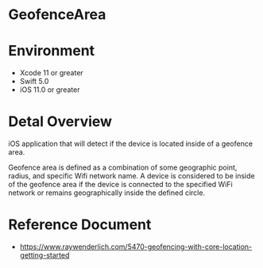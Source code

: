 # GeofenceArea

# Environment
- Xcode 11 or greater
- Swift 5.0
- iOS 11.0 or greater

# Detal Overview
iOS application that will detect if the device is located inside of a geofence area.

Geofence area is defined as a combination of some geographic point, radius, and specific Wifi network name. A device is considered to be inside of the geofence area if the device is connected to the specified WiFi network or remains geographically inside the defined circle.

# Reference Document
- https://www.raywenderlich.com/5470-geofencing-with-core-location-getting-started
